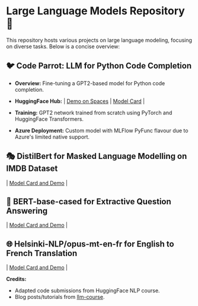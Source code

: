 # Large Language Models Repository 🧠

This repository hosts various projects on large language modeling, focusing on diverse tasks. Below is a concise overview:

## 🐦 Code Parrot: LLM for Python Code Completion

- **Overview:** Fine-tuning a GPT2-based model for Python code completion.
- **HuggingFace Hub:**
  | [Demo on Spaces](https://huggingface.co/spaces/shahzebnaveed/shahzebnaveed-codeparrot-ds) | [Model Card](https://huggingface.co/shahzebnaveed/codeparrot-ds) |

- **Training:** GPT2 network trained from scratch using PyTorch and HuggingFace Transformers.
- **Azure Deployment:** Custom model with MLFlow PyFunc flavour due to Azure's limited native support.

## 🎭 DistilBert for Masked Language Modelling on IMDB Dataset

| [Model Card and Demo](https://huggingface.co/shahzebnaveed/distilbert-base-uncased-finetuned-imdb) |

## 🤔 BERT-base-cased for Extractive Question Answering

| [Model Card and Demo](https://huggingface.co/shahzebnaveed/bert-finetuned-squad?context=My+name+is+Clara+and+I+live+in+Berkeley.&text=What%27s+my+name%3F) |

## 🌐 Helsinki-NLP/opus-mt-en-fr for English to French Translation

| [Model Card and Demo](https://huggingface.co/shahzebnaveed/marian-finetuned-kde4-en-to-fr) |

**Credits:**
- Adapted code submissions from HuggingFace NLP course.
- Blog posts/tutorials from [llm-course](https://github.com/mlabonne/llm-course).
